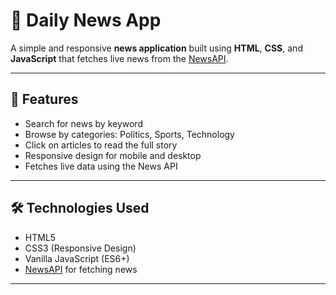 # 📰 Daily News App

A simple and responsive **news application** built using **HTML**, **CSS**, and **JavaScript** that fetches live news from the [NewsAPI](https://newsapi.org/).

---

## 🚀 Features
- Search for news by keyword
- Browse by categories: Politics, Sports, Technology
- Click on articles to read the full story
- Responsive design for mobile and desktop
- Fetches live data using the News API

---

## 🛠️ Technologies Used
- HTML5
- CSS3 (Responsive Design)
- Vanilla JavaScript (ES6+)
- [NewsAPI](https://newsapi.org/) for fetching news

---
